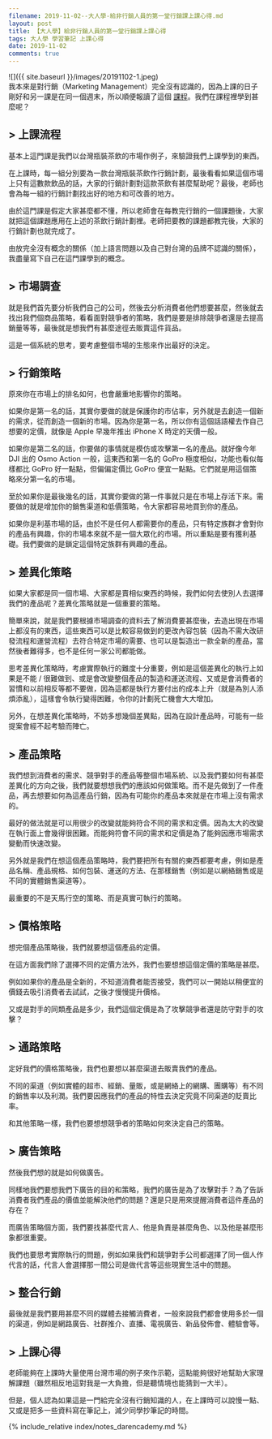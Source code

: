 ```yaml
---
filename: 2019-11-02--大人學-給非行銷人員的第一堂行銷課上課心得.md
layout: post
title: 【大人學】給非行銷人員的第一堂行銷課上課心得
tags: 大人學 學習筆記 上課心得
date: 2019-11-02
comments: true
---
```


![]({{ site.baseurl }}/images/20191102-1.jpeg)  
我本來是對行銷（Marketing Management）完全沒有認識的，因為上課的日子剛好和另一課是在同一個週末，所以順便報讀了這個 [課程](https://shop.darencademy.com/product/view/id/50)。我們在課程裡學到甚麼呢？

## > 上課流程

基本上這門課是我們以台灣瓶裝茶飲的市場作例子，來驗證我們上課學到的東西。

在上課時，每一組分別要為一款台灣瓶裝茶飲作行銷計劃，最後看看如果這個市場上只有這數款飲品的話，大家的行銷計劃對這款茶飲有甚麼幫助呢？最後，老師也會為每一組的行銷計劃找出好的地方和可改善的地方。

由於這門課是假定大家甚麼都不懂，所以老師會在每教完行銷的一個課題後，大家就把這個課題應用在上述的茶飲行銷計劃裡。老師把要教的課題都教完後，大家的行銷計劃也就完成了。

由放完全沒有概念的關係（加上語言問題以及自己對台灣的品牌不認識的關係），我盡量寫下自己在這門課學到的概念。

## > 市場調查

就是我們首先要分析我們自己的公司，然後去分析消費者他們想要甚麼，然後就去找出我們個商品策略，看看面對競爭者的策略，我們是要是排除競爭者還是去提高銷量等等，最後就是想我們有甚麼途徑去販賣這件貨品。

這是一個系統的思考，要考慮整個市場的生態來作出最好的決定。

## > 行銷策略

原來你在市場上的排名如何，也會嚴重地影響你的策略。

如果你是第一名的話，其實你要做的就是保護你的市佔率，另外就是去創造一個新的需求，從而創造一個新的市場。因為你是第一名，所以你有這個話語權去作自己想要的定價，就像是 Apple 早幾年推出 iPhone X 時定的天價一般。

如果你是第二名的話，你要做的事情就是模仿或攻擊第一名的產品。就好像今年 DJI 出的 Osmo Action 一般，這東西和第一名的 GoPro 極度相似，功能也看似每樣都比 GoPro 好一點點，但偏偏定價比 GoPro 便宜一點點。它們就是用這個策略來分第一名的市場。

至於如果你是最後幾名的話，其實你要做的第一件事就只是在市場上存活下來。需要做的就是增加你的銷售渠道和低價策略，令大家都容易地買到你的產品。

如果你是利基市場的話，由於不是任何人都需要你的產品，只有特定族群才會對你的產品有興趣，你的市場本來就不是一個大眾化的市場。所以重點是要有獲利基礎。我們要做的是鎖定這個特定族群有興趣的產品。

## > 差異化策略

如果大家都是同一個市場、大家都是賣相似東西的時候，我們如何去使別人去選擇我們的產品呢？差異化策略就是一個重要的策略。

簡單來說，就是我們要根據市場調查的資料去了解消費要甚麼後，去造出現在市場上都沒有的東西，這些東西可以是比較容易做到的更改內容包裝（因為不需大改研發流程和運營流程）去符合特定市場的需要、也可以是製造出一款全新的產品，當然後者難得多，也不是任何一家公司都能做。

思考差異化策略時，考慮實際執行的難度十分重要，例如是這個差異化的執行上如果是不能 / 很難做到、或是會改變整個產品的製造和運送流程、又或是會消費者的習慣和以前相反等都不要做，因為這都是執行方要付出的成本上升（就是為別人添煩添亂），這樣會令執行變得困難，令你的計劃死亡機會大大增加。

另外，在想差異化策略時，不妨多想幾個差異點，因為在設計產品時，可能有一些提案會經不起考驗而陣亡。

## > 產品策略

我們想到消費者的需求、競爭對手的產品等整個市場系統、以及我們要如何有甚麼差異化的方向之後，我們就要想想我們的應該如何做策略。而不是先做到了一件產品，再去想要如何為這產品行銷，因為有可能你的產品本來就是在市場上沒有需求的。

最好的做法就是可以用很少的改變就能夠符合不同的需求和定價。因為太大的改變在執行面上會幾得很困難。而能夠符會不同的需求和定價是為了能夠因應市場需求變動而快速改變。

另外就是我們在想這個產品策略時，我們要把所有有關的東西都要考慮，例如是產品名稱、產品規格、如何包裝、運送的方法、在那樣銷售（例如是以網絡銷售或是不同的實體銷售渠道等）。

最重要的不是天馬行空的策略、而是真實可執行的策略。

## > 價格策略

想完個產品策略後，我們就要想這個產品的定價。

在這方面我們除了選擇不同的定價方法外，我們也要想想這個定價的策略是甚麼。

例如如果你的產品是全新的，不知道消費者能否接受，我們可以一開始以稍便宜的價錢去吸引消費者去試試，之後才慢慢提升價格。

又或是對手的同類產品是多少，我們這個定價是為了攻擊競爭者還是防守對手的攻擊？

## > 通路策略

定好我們的價格策略後，我們也要想以甚麼渠道去販賣我們的產品。

不同的渠道（例如實體的超市、經銷、量販，或是網絡上的網購、團購等）有不同的銷售率以及利潤。我們要因應我們的產品的特性去決定究竟不同渠道的貶賣比率。

和其他策略一樣，我們也要想想競爭者的策略如何來決定自己的策略。

## > 廣告策略

然後我們想的就是如何做廣告。

同樣地我們要想我們下廣告的目的和策略，我們的廣告是為了攻擊對手？為了告訴消費者我們產品的價值並能解決他們的問題？還是只是用來提醒消費者這件產品的存在？

而廣告策略個方面，我們要找甚麼代言人、他是負責是甚麼角色、以及他是甚麼形象都很重要。

我們也要思考實際執行的問題，例如如果我們和競爭對手公司都選擇了同一個人作代言的話，代言人會選擇那一間公司是做代言等這些現實生活中的問題。

## > 整合行銷

最後就是我們要用甚麼不同的媒體去接觸消費者，一般來說我們都會使用多於一個的渠道，例如是網路廣告、社群推介、直播、電視廣告、新品發佈會、體驗會等。

## > 上課心得

老師能夠在上課時大量使用台灣市場的例子來作示範，這點能夠很好地幫助大家理解課題（雖然相反地這對我是一大負擔，但是聽情境也能猜到一大半）。

但是，個人認為如果這是一門給完全沒有行銷知識的人，在上課時可以說慢一點、又或是把多一些資料寫在筆記上，減少同學抄筆記的時間。

{% include_relative index/notes_darencademy.md %}
